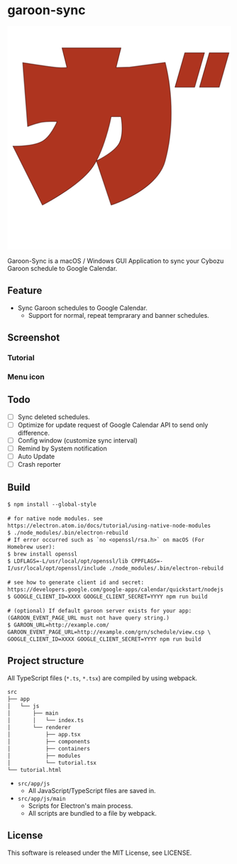 garoon-sync
====
![App Icon](img/icon.png)

Garoon-Sync is a macOS / Windows GUI Application to sync your Cybozu Garoon schedule to Google Calendar.

## Feature
- Sync Garoon schedules to Google Calendar.
  - Support for normal, repeat temprarary and banner schedules.

## Screenshot
### Tutorial
### Menu icon

## Todo
- [ ] Sync deleted schedules.
- [ ] Optimize for update request of Google Calendar API to send only difference.
- [ ] Config window (customize sync interval)
- [ ] Remind by System notification
- [ ] Auto Update
- [ ] Crash reporter

## Build
```console
$ npm install --global-style

# for native node modules. see https://electron.atom.io/docs/tutorial/using-native-node-modules
$ ./node_modules/.bin/electron-rebuild
# If error occurred such as `no <openssl/rsa.h>` on macOS (For Homebrew user):
$ brew install openssl
$ LDFLAGS=-L/usr/local/opt/openssl/lib CPPFLAGS=-I/usr/local/opt/openssl/include ./node_modules/.bin/electron-rebuild

# see how to generate client id and secret: https://developers.google.com/google-apps/calendar/quickstart/nodejs
$ GOOGLE_CLIENT_ID=XXXX GOOGLE_CLIENT_SECRET=YYYY npm run build

# (optional) If default garoon server exists for your app: (GAROON_EVENT_PAGE_URL must not have query string.)
$ GAROON_URL=http://example.com/ GAROON_EVENT_PAGE_URL=http://example.com/grn/schedule/view.csp \
GOOGLE_CLIENT_ID=XXXX GOOGLE_CLIENT_SECRET=YYYY npm run build
```

## Project structure
All TypeScript files (`*.ts`, `*.tsx`) are compiled by using webpack.

```
src
├── app
│   └── js
│       ├── main
│       │   └── index.ts
│       └── renderer
│           ├── app.tsx
│           ├── components
│           ├── containers
│           ├── modules
│           └── tutorial.tsx
└── tutorial.html
```

- `src/app/js`
  - All JavaScript/TypeScript files are saved in.
- `src/app/js/main`
  - Scripts for Electron's main process.
  - All scripts are bundled to a file by webpack.

## License
This software is released under the MIT License, see LICENSE.
